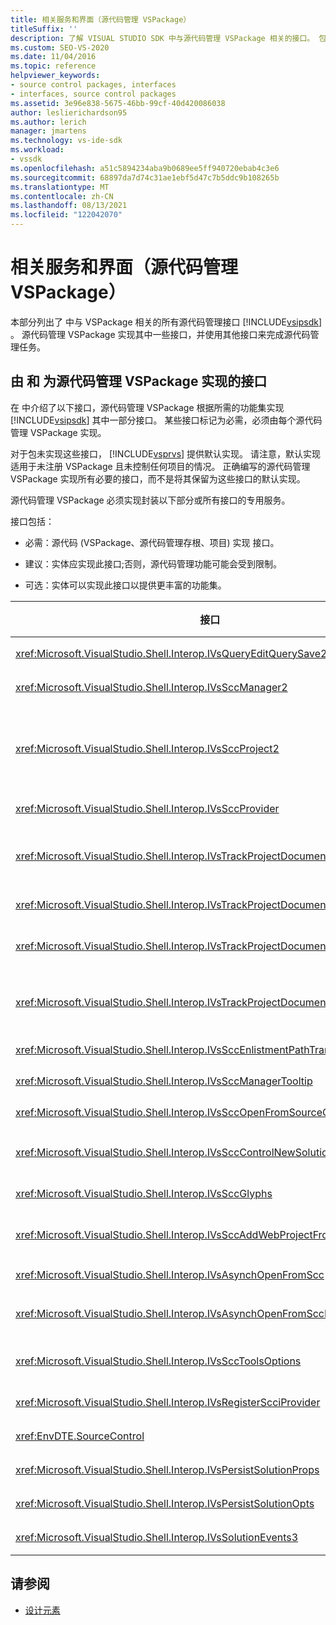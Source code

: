 ```yaml
---
title: 相关服务和界面（源代码管理 VSPackage）
titleSuffix: ''
description: 了解 VISUAL STUDIO SDK 中与源代码管理 VSPackage 相关的接口。 包实现一些接口，并使用其他接口进行源代码管理。
ms.custom: SEO-VS-2020
ms.date: 11/04/2016
ms.topic: reference
helpviewer_keywords:
- source control packages, interfaces
- interfaces, source control packages
ms.assetid: 3e96e838-5675-46bb-99cf-40d420086038
author: leslierichardson95
ms.author: lerich
manager: jmartens
ms.technology: vs-ide-sdk
ms.workload:
- vssdk
ms.openlocfilehash: a51c5894234aba9b0689ee5ff940720ebab4c3e6
ms.sourcegitcommit: 68897da7d74c31ae1ebf5d47c7b5ddc9b108265b
ms.translationtype: MT
ms.contentlocale: zh-CN
ms.lasthandoff: 08/13/2021
ms.locfileid: "122042070"
---
```

# <a name="related-services-and-interfaces-source-control-vspackage"></a>相关服务和界面（源代码管理 VSPackage）

本部分列出了 中与 VSPackage 相关的所有源代码管理接口 [!INCLUDE[vsipsdk](../../extensibility/includes/vsipsdk_md.md)] 。 源代码管理 VSPackage 实现其中一些接口，并使用其他接口来完成源代码管理任务。

## <a name="interfaces-implemented-by-and-for-source-control-vspackages"></a>由 和 为源代码管理 VSPackage 实现的接口

 在 中介绍了以下接口，源代码管理 VSPackage 根据所需的功能集实现 [!INCLUDE[vsipsdk](../../extensibility/includes/vsipsdk_md.md)] 其中一部分接口。 某些接口标记为必需，必须由每个源代码管理 VSPackage 实现。

 对于包未实现这些接口， [!INCLUDE[vsprvs](../../code-quality/includes/vsprvs_md.md)] 提供默认实现。 请注意，默认实现适用于未注册 VSPackage 且未控制任何项目的情况。 正确编写的源代码管理 VSPackage 实现所有必要的接口，而不是将其保留为这些接口的默认实现。

 源代码管理 VSPackage 必须实现封装以下部分或所有接口的专用服务。

 接口包括：

- 必需：源代码 (VSPackage、源代码管理存根、项目) 实现 接口。

- 建议：实体应实现此接口;否则，源代码管理功能可能会受到限制。

- 可选：实体可以实现此接口以提供更丰富的功能集。

| 接口 | 用途 | 实现者 | 实现？ |
| - | - |--------------------------|-------------|
| <xref:Microsoft.VisualStudio.Shell.Interop.IVsQueryEditQuerySave2> | 编辑器在修改或保存文件之前调用此接口。 如果签出失败，源代码管理 VSPackage 可以签出文件或拒绝操作。 | 源代码管理 VSPackage | 建议 |
| <xref:Microsoft.VisualStudio.Shell.Interop.IVsSccManager2> | 此接口为项目提供基本的源代码管理功能，例如向源代码管理注册和注销项目，以及提供对基本源代码管理字形的支持。 | 源代码管理 VSPackage | 必需 |
| <xref:Microsoft.VisualStudio.Shell.Interop.IVsSccProject2> | 此接口是使用 函数从 获取的，或者 <xref:Microsoft.VisualStudio.Shell.Interop.IVsHierarchy> <xref:System.Runtime.InteropServices.Marshal.QueryInterface%2A> 只是将实现 的对象强制转换 `IVsHierarchy` 到 `IVsSccProject2` 。 它用于获取项目中源代码管理下的文件，或通知项目当前源代码管理状态或位置。 | Project | 必需 |
| <xref:Microsoft.VisualStudio.Shell.Interop.IVsSccProvider> | 集成模块使用此接口设置当前活动 VSPackage。 | 源代码管理 VSPackage | 必需 |
| <xref:Microsoft.VisualStudio.Shell.Interop.IVsTrackProjectDocuments2> | 此接口基于订阅模型。 任何 VSPackage 都可以表明它想要接收文档事件，并且 shell 会就即将发生的事件提供建议。 它由 实现并处理，这反过来又将实现 的事件 [!INCLUDE[vsprvs](../../code-quality/includes/vsprvs_md.md)] `IVsTrackProjectDocumentsEvents2` 传递给 VSPackage。 | 源代码管理存根 | 必需 |
| <xref:Microsoft.VisualStudio.Shell.Interop.IVsTrackProjectDocuments3> | 此接口提供批处理、同步读/写操作和高级 `OnQueryAddFiles` 方法。 | 源代码管理存根 | 必需 |
| <xref:Microsoft.VisualStudio.Shell.Interop.IVsTrackProjectDocumentsEvents2> | **解决方案资源管理器** 将新文件添加到项目中，或者重命名或删除项目的文件和文件夹时，项目和项目将调用此接口。 源代码管理 VSPackage 可以签出项目文件或取消操作。 | 源代码管理 VSPackage | 建议 |
| <xref:Microsoft.VisualStudio.Shell.Interop.IVsTrackProjectDocumentsEvents3> | **解决方案资源管理器** 和项目调用此接口，以响应对 IVstrackProjectDocuments3 接口的方法的调用。 源代码管理 VSPackage 可以跟踪批处理操作、同步读/写操作，以及使用更高级 `OnQueryAddFiles` 的方法。 | 源代码管理 VSPackage | 建议 |
| <xref:Microsoft.VisualStudio.Shell.Interop.IVsSccEnlistmentPathTranslation> | 此接口为 Web 项目提供登记管理支持。 | 源代码管理 VSPackage | 建议 |
| <xref:Microsoft.VisualStudio.Shell.Interop.IVsSccManagerTooltip> | 此接口用于检索项目中源代码管理的文件的工具提示。 | 源代码管理 VSPackage | 可选 |
| <xref:Microsoft.VisualStudio.Shell.Interop.IVsSccOpenFromSourceControl> | 此接口提供命名空间扩展支持。 | 源代码管理 VSPackage | 可选 |
| <xref:Microsoft.VisualStudio.Shell.Interop.IVsSccControlNewSolution> | VSPackage 使用此接口将命名空间扩展集成到" **新建**"、" **打开**"或" **保存"** 对话框中。 因此，项目可以在创建时自动添加到源代码管理中，或在保存操作生效时添加到源代码管理中。 | 源代码管理 VSPackage | 可选 |
| <xref:Microsoft.VisualStudio.Shell.Interop.IVsSccGlyphs> | VSPackage 使用此接口将其他字形定义为中节点的源代码管理 **解决方案资源管理器。** | 源代码管理 VSPackage | 可选 |
| <xref:Microsoft.VisualStudio.Shell.Interop.IVsSccAddWebProjectFromSourceControl> | Web **项目的** "添加"对话框使用此接口。 它提供用于浏览源代码管理位置和打开以前添加到该位置的源代码管理存储库中的 Web 项目的方法。 | 源代码管理 VSPackage | 建议 |
| <xref:Microsoft.VisualStudio.Shell.Interop.IVsAsynchOpenFromScc> | 此接口支持异步 (后台) 从源代码管理加载项目。 | 源代码管理 VSPackage | 可选 |
| <xref:Microsoft.VisualStudio.Shell.Interop.IVsAsynchOpenFromSccProjectEvents> | 此接口允许项目监视 由 发起的异步加载的进度 <xref:Microsoft.VisualStudio.Shell.Interop.IVsAsynchOpenFromScc> 。 | Project | 可选 |
| <xref:Microsoft.VisualStudio.Shell.Interop.IVsSccToolsOptions> | 此接口允许 IDE 查询活动源代码管理 VSPackage。 即使未注册活动源代码管理 VSPackage，IDE 也查询具有含义的源代码管理设置的值。 此接口由 实现并处理 [!INCLUDE[vsprvs](../../code-quality/includes/vsprvs_md.md)] 。 | 源代码管理存根 | 必需 |
| <xref:Microsoft.VisualStudio.Shell.Interop.IVsRegisterScciProvider> | 此接口用于注册源代码管理 VSPackage。 | 源代码管理存根 | 必需 |
| <xref:EnvDTE.SourceControl> | 此接口用于自动化。 因此，它只公开可在不显示任何 UI 的情况下执行的函数。 | 源代码管理 VSPackage | 可选 |
| <xref:Microsoft.VisualStudio.Shell.Interop.IVsPersistSolutionProps> | 此接口用于将源代码管理设置保存在解决方案 (.sln) 文件中。 这些设置包括源代码管理位置和源代码管理状态标志。 | 源代码管理 VSPackage | 建议 |
| <xref:Microsoft.VisualStudio.Shell.Interop.IVsPersistSolutionOpts> | 此接口用于将源代码管理设置保存在解决方案选项 (.suo) 文件中。 这可能包括特定于用户的源代码管理设置，例如当前用户的登记位置。 | 源代码管理 VSPackage | 建议 |
| <xref:Microsoft.VisualStudio.Shell.Interop.IVsSolutionEvents3> | 此接口用于监视事件，以便执行一些操作，例如，在关闭解决方案之前签入项目文件，或在打开项目时从源代码管理获取新文件。 | 源代码管理 VSPackage | 建议 |

## <a name="see-also"></a>请参阅
- [设计元素](../../extensibility/internals/source-control-vspackage-design-elements.md)
